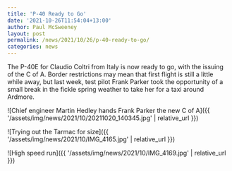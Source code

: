 ```yaml
---
title: 'P-40 Ready to Go'
date: '2021-10-26T11:54:04+13:00'
author: Paul McSweeney
layout: post
permalink: /news/2021/10/26/p-40-ready-to-go/
categories: news
---
```


The P-40E for Claudio Coltri from Italy is now ready to go, with the issuing of the C of A. Border restrictions may mean that first flight is still a little while away, but last week, test pilot Frank Parker took the opportunity of a small break in the fickle spring weather to take her for a taxi around Ardmore.

![Chief engineer Martin Hedley hands Frank Parker the new C of A]({{ '/assets/img/news/2021/10/20211020_140345.jpg' | relative_url }})

![Trying out the Tarmac for size]({{ '/assets/img/news/2021/10/IMG_4165.jpg' | relative_url }})

![High speed run]({{ '/assets/img/news/2021/10/IMG_4169.jpg' | relative_url }})
